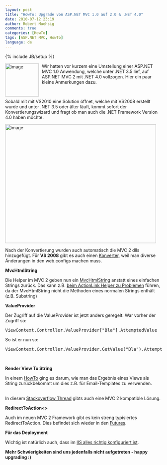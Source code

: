 ```yaml
---
layout: post
title: "HowTo: Upgrade von ASP.NET MVC 1.0 auf 2.0 & .NET 4.0"
date: 2010-07-12 23:19
author: Robert Muehsig
comments: true
categories: [HowTo]
tags: [ASP.NET MVC, HowTo]
language: de
---
```

{% include JB/setup %}
<p><a href="{{BASE_PATH}}/assets/wp-images-de/image1001.png"><img style="border-bottom: 0px; border-left: 0px; margin: 0px 10px 0px 0px; display: inline; border-top: 0px; border-right: 0px" title="image" border="0" alt="image" align="left" src="{{BASE_PATH}}/assets/wp-images-de/image_thumb185.png" width="108" height="106" /></a>Wir hatten vor kurzem eine Umstellung einer ASP.NET MVC 1.0 Anwendung, welche unter .NET 3.5 lief, auf ASP.NET MVC 2 mit .NET 4.0 vollzogen. Hier ein paar kleine Anmerkungen dazu.</p>  <p>&#160;</p>  <p>Sobald mit mit VS2010 eine Solution öffnet, welche mit VS2008 erstellt wurde und unter .NET 3.5 oder älter läuft, kommt sofort der Konvertierungswizard und fragt ob man auch die .NET Framework Version 4.0 haben möchte.</p>  <p><a href="{{BASE_PATH}}/assets/wp-images-de/image1002.png"><img style="border-bottom: 0px; border-left: 0px; display: inline; border-top: 0px; border-right: 0px" title="image" border="0" alt="image" src="{{BASE_PATH}}/assets/wp-images-de/image_thumb186.png" width="485" height="381" /></a> </p>  <p>Nach der Konvertierung wurden auch automatisch die MVC 2 dlls hinzugefügt. Für <strong>VS 2008</strong> gibt es auch einen <a href="http://weblogs.asp.net/leftslipper/archive/2009/10/19/migrating-asp-net-mvc-1-0-applications-to-asp-net-mvc-2.aspx">Konverter</a>, weil man diverse Änderungen in den web.configs machen muss.</p>  <p><strong>MvcHtmlString</strong></p>  <p>Die Helper im MVC 2 geben nun ein <a href="http://msdn.microsoft.com/en-us/library/system.web.mvc.mvchtmlstring.aspx">MvcHtmlString</a> anstatt eines einfachen Strings zurück. Das kann z.B. <a href="http://stackoverflow.com/questions/2382942/mvchtmlstring-mvc-2-conversion-error">beim ActionLink Helper zu Problemen</a> führen, da der MvcHtmlString nicht die Methoden eines normalen Strings enthält (z.B. Substring)</p>  <p><strong>ValueProvider</strong></p>  <p>Der Zugriff auf die ValueProvider ist jetzt anders geregelt. War vorher der Zugriff so:</p>  <div style="padding-bottom: 0px; margin: 0px; padding-left: 0px; padding-right: 0px; display: inline; float: none; padding-top: 0px" id="scid:812469c5-0cb0-4c63-8c15-c81123a09de7:51731c35-d551-4f30-9978-e35d3989fddc" class="wlWriterEditableSmartContent"><pre name="code" class="c#">ViewContext.Controller.ValueProvider["Bla"].AttemptedValue</pre></div>

<p>So ist er nun so:</p>

<div style="padding-bottom: 0px; margin: 0px; padding-left: 0px; padding-right: 0px; display: inline; float: none; padding-top: 0px" id="scid:812469c5-0cb0-4c63-8c15-c81123a09de7:72f98e37-505e-4eb4-aa96-a3088c1cfd20" class="wlWriterEditableSmartContent"><pre name="code" class="c#">ViewContext.Controller.ValueProvider.GetValue("Bla").AttemptedValue</pre></div>

<p>&#160;</p>

<p></p>

<p><strong>Render View To String</strong></p>

<p>In einem <a href="{{BASE_PATH}}/2010/01/29/howto-excel-export-mit-asp-net-mvc-und-render-view-to-string/">HowTo</a> ging es darum, wie man das Ergebnis eines Views als String zurückbekommt um dies z.B. für Email-Templates zu verwenden.

  <br />In diesem <a href="http://stackoverflow.com/questions/483091/render-a-view-as-a-string">Stackoverflow Thread</a> gibts auch eine MVC 2 kompatible Lösung.</p>

<p><strong>RedirectToAction&lt;&gt;</strong></p>

<p>Auch im neuen MVC 2 Framework gibt es kein streng typisiertes RedirectToAction. Dies befindet sich wieder in den <a href="http://aspnet.codeplex.com/wikipage?title=MVC&amp;referringTitle=Home">Futures</a>. </p>

<p><strong>Für das Deployment</strong></p>

<p>Wichtig ist natürlich auch, dass im <a href="{{BASE_PATH}}/2010/04/29/howto-net-4-0-asp-net-mvc-on-iis-7-5-pagehandlerfactory-integrated-has-a-bad-module-managedpipelinehandler/">IIS alles richtig konfiguriert ist</a>.</p>

<p><strong>Mehr Schwierigkeiten sind uns jedenfalls nicht aufgetreten - happy upgrading :)</strong></p>
